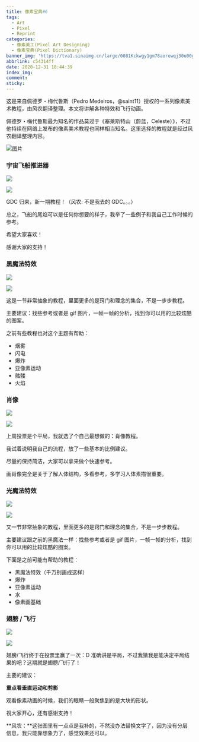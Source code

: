 ```yaml
---
title: 像素宝典#6
tags:
  - Art
  - Pixel
  - Reprint
categories:
  - 像素美工(Pixel Art Designing)
  - 像素宝典(Pixel Dictionary)
banner_img: 'https://tva1.sinaimg.cn/large/0081Kckwgy1gm78aorewqj30u00gwtba.jpg'
abbrlink: c54314ff
date: 2020-12-31 18:44:39
index_img:
comment:
sticky:
---
```




这是来自佩德罗・梅代鲁斯（Pedro Medeiros，@saint11）授权的一系列像素美术教程，由风农翻译整理。本文将讲解各种特效和飞行动画。

<!--more-->

佩德罗・梅代鲁斯最为知名的作品莫过于《塞莱斯特山（蔚蓝，Celeste）》，不过他持续在网络上发布的像素美术教程也同样相当知名。这里选择的教程就是经过风农翻译整理内容。

![图片](https://tva1.sinaimg.cn/large/0081Kckwgy1gm78a6los3j30u008c74z.jpg)



### 宇宙飞船推进器

![](https://tva1.sinaimg.cn/large/0081Kckwgy1gm78a8i99rg30e80e8qlp.gif)

![](https://tva1.sinaimg.cn/large/0081Kckwgy1gm78aatyglg30e80e8kbh.gif)


GDC 归来，新一期教程！（风农: 不是我去的 GDC。。。）

总之，飞船的尾焰可以是任何你想要的样子，我举了一些例子和我自己工作时候的参考。

希望大家喜欢！

感谢大家的支持！



### 黑魔法特效

![](https://tva1.sinaimg.cn/large/0081Kckwgy1gm78ag8adyg30e80e8k80.gif)

![](https://tva1.sinaimg.cn/large/0081Kckwgy1gm78a9fc2dg30e80e8tq4.gif)


这是一节非常抽象的教程，里面更多的是窍门和理念的集合，不是一步步教程。

主要建议：找些参考或者是 gif 图片，一帧一帧的分析，找到你可以用的比较炫酷的图案。

之前有些教程也对这个主题有帮助：

- 烟雾
- 闪电
- 爆炸
- 亚像素运动
- 骷髅
- 火焰



### 肖像

![](https://tva1.sinaimg.cn/large/0081Kckwgy1gm78agweuwg30e80e84qp.gif)

![](https://tva1.sinaimg.cn/large/0081Kckwgy1gm78acq9b1g30e80e84qp.gif)


上周投票是个平局，我就选了个自己最想做的：肖像教程。

我试着说明我自己的流程，放了一些基本的比例建议。

尽量的保持简洁，大家可以拿来做个快速参考。

画肖像完全是关于了解人体结构，多看参考，多学习人体素描很重要。



### 光魔法特效

![](https://tva1.sinaimg.cn/large/0081Kckwgy1gm78ahtyupg30e80e8an7.gif)

![](https://tva1.sinaimg.cn/large/0081Kckwgy1gm78adiy17g30e80e87if.gif)


又一节非常抽象的教程，里面更多的是窍门和理念的集合，不是一步步教程。

主要建议跟之前的黑魔法一样：找些参考或者是 gif 图片，一帧一帧的分析，找到你可以用的比较炫酷的图案。

下面是之前可能有帮助的教程：

- 黑魔法特效（千万别画成这样）
- 爆炸
- 亚像素运动
- 水
- 像素画基础



### 翅膀 / 飞行

![](https://tva1.sinaimg.cn/large/0081Kckwgy1gm78aeehk0g30e80e81kx.gif)

![](https://tva1.sinaimg.cn/large/0081Kckwgy1gm78afk4d8g30e80e84qp.gif)


翅膀/飞行终于在投票里赢了一次：D 准确讲是平局，不过我猜我是能决定平局结果的吧？这期就是翅膀/飞行了！

主要的建议：

**重点看垂直运动和剪影**

观看像素动画的时候，我们的眼睛一般聚焦到的是大块的形状。

祝大家开心，还有感谢支持！

**风农：**这张图里有一点点是我补的，不然没办法替换文字了，因为没有分层信息，我只能靠想象力了，感觉效果还可以。